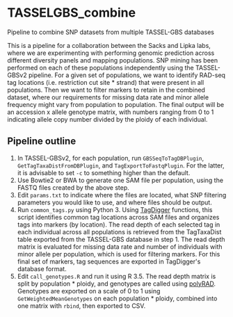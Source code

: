 # TASSELGBS_combine
Pipeline to combine SNP datasets from multiple TASSEL-GBS databases

This is a pipeline for a collaboration between the Sacks and Lipka labs, where we are
experimenting with performing genomic prediction across different diversity panels and
mapping populations.  SNP mining has been performed on each of these populations
independently using the TASSEL-GBSv2 pipeline.  For a given set of populations, we want
to identify RAD-seq tag locations (i.e. restriction cut site * strand) that were present
in all populations.  Then we want to filter markers to retain in the combined dataset,
where our requirements for missing data rate and minor allele frequency might vary from
population to population.  The final output will be an accession x allele genotype matrix,
with numbers ranging from 0 to 1 indicating allele copy number divided by the ploidy of
each individual.

## Pipeline outline

1. In TASSEL-GBSv2, for each population, run `GBSSeqToTagDBPlugin`,
`GetTagTaxaDistFromDBPlugin`, and `TagExportToFastqPlugin`.
For the latter, it is advisable to set `-c` to something higher than the default.
2. Use Bowtie2 or BWA to generate one SAM file per population, using the FASTQ files created
by the above step.
3. Edit `params.txt` to indicate where the files are located, what SNP filtering
parameters you would like to use, and where files should be output.
4. Run `common_tags.py` using Python 3. Using [TagDigger](https://github.com/lvclark/TagDigger)
functions, this script identifies common tag locations across SAM files and
organizes tags into markers (by location).  The read depth of each selected tag
in each individual across all populations is retrieved from the TagTaxaDist table
exported from the TASSEL-GBS database in step 1.  The read depth matrix is
evaluated for missing data rate and number of individuals with minor allele per
population, which is used for filtering markers. For this final set of markers,
tag sequences are exported in TagDigger's database format.
5. Edit `call_genotypes.R` and run it using R 3.5. The read depth matrix is split by
population * ploidy, and genotypes are called using
[polyRAD](https://github.com/lvclark/polyRAD). Genotypes are exported on a scale
of 0 to 1 using `GetWeightedMeanGenotypes` on each
population * ploidy, combined into one matrix with `rbind`, then exported to CSV.
